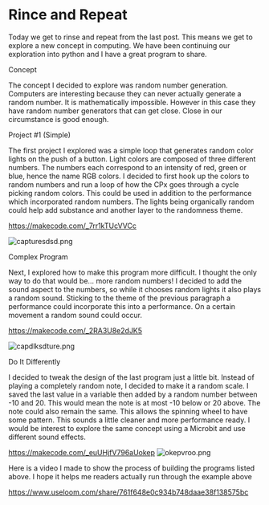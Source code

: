 # Rince and Repeat

Today we get to rinse and repeat from the last post. This means we get to explore a new concept in computing. We have been continuing our exploration into python and I have a great program to share.

Concept

The concept I decided to explore was random number generation. Computers are interesting because they can never actually generate a random number. It is mathematically impossible. However in this case they have random number generators that can get close. Close in our circumstance is good enough.

Project #1 (Simple)

The first project I explored was a simple loop that generates random color lights on the push of a button. Light colors are composed of three different numbers. The numbers each correspond to an intensity of red, green or blue, hence the name RGB colors. I decided to first hook up the colors to random numbers and run a loop of how the CPx goes through a cycle picking random colors. This could be used in addition to the performance which incorporated random numbers. The lights being organically random could help add substance and another layer to the randomness theme.

https://makecode.com/_7rr1kTUcVVCc

![capturesdsd.png](https://nicklynch10.files.wordpress.com/2018/03/capturesdsd.png?w=1024)

 

Complex Program

Next, I explored how to make this program more difficult. I thought the only way to do that would be… more random numbers! I decided to add the sound aspect to the numbers, so while it chooses random lights it also plays a random sound. Sticking to the theme of the previous paragraph a performance could incorporate this into a performance. On a certain movement a random sound could occur.

https://makecode.com/_2RA3U8e2dJK5

 

![capdlksdture.png](https://nicklynch10.files.wordpress.com/2018/03/capdlksdture.png?w=1024)

 

Do It Differently

I decided to tweak the design of the last program just a little bit. Instead of playing a completely random note, I decided to make it a random scale. I saved the last value in a variable then added by a random number between -10 and 20. This would mean the note is at most -10 below or 20 above. The note could also remain the same. This allows the spinning wheel to have some pattern. This sounds a little cleaner and more performance ready. I would be interest to explore the same concept using a Microbit and use different sound effects.

https://makecode.com/_euUHjfV796aUokep
![okepvroo.png](https://nicklynch10.files.wordpress.com/2018/03/okepvroo.png?w=1024)

Here is a video I made to show the process of building the programs listed above. I hope it helps me readers actually run through the example above

https://www.useloom.com/share/761f648e0c934b748daae38f138575bc
